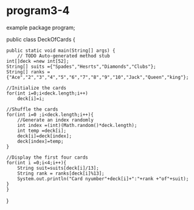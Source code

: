 # program3-4
example
package program;

public class DeckOfCards {

	public static void main(String[] args) {
		// TODO Auto-generated method stub
    int[]deck =new int[52];
    String[] suits ={"Spades","Hesrts","Diamonds","Clubs"};
    String[] ranks ={"Ace","2","3","4","5","6","7","8","9","10","Jack","Queen","king"};
    
    //Initialize the cards
    for(int i=0;i<deck.length;i++)
    	deck[i]=i;
    
    //Shuffle the cards
    for(int i=0 ;i<deck.length;i++){
    	//Generate an index randomly
    	int index =(int)(Math.random()*deck.length);
    	int temp =deck[i];
    	deck[i]=deck[index];
    	deck[index]=temp;
    }
    
    //Display the first four cards
    for(int i =0;i<4;i++){
    	String suit=suits[deck[i]/13];
    	String rank = ranks[deck[i]%13];
    	System.out.println("Card nyumber"+deck[i]+":"+rank +"of"+suit);
    }
    }

}
